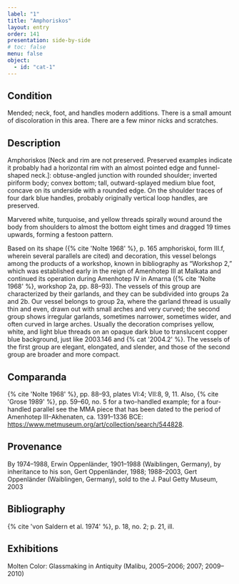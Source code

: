 ```yaml
---
label: "1"
title: "Amphoriskos"
layout: entry
order: 141
presentation: side-by-side
# toc: false
menu: false
object:
  - id: "cat-1"
---
```


## Condition

Mended; neck, foot, and handles modern additions. There is a small amount of discoloration in this area. There are a few minor nicks and scratches.

## Description

Amphoriskos [Neck and rim are not preserved. Preserved examples indicate it probably had a horizontal rim with an almost pointed edge and funnel-shaped neck.]: obtuse-angled junction with rounded shoulder; inverted piriform body; convex bottom; tall, outward-splayed medium blue foot, concave on its underside with a rounded edge. On the shoulder traces of four dark blue handles, probably originally vertical loop handles, are preserved.

Marvered white, turquoise, and yellow threads spirally wound around the body from shoulders to almost the bottom eight times and dragged 19 times upwards, forming a festoon pattern.

Based on its shape ({% cite 'Nolte 1968' %}, p. 165 amphoriskoi, form III.f, wherein several parallels are cited) and decoration, this vessel belongs among the products of a workshop, known in bibliography as “Workshop 2,” which was established early in the reign of Amenhotep III at Malkata and continued its operation during Amenhotep IV in Amarna ({% cite 'Nolte 1968' %}, workshop 2a, pp. 88–93). The vessels of this group are characterized by their garlands, and they can be subdivided into groups 2a and 2b. Our vessel belongs to group 2a, where the garland thread is usually thin and even, drawn out with small arches and very curved; the second group shows irregular garlands, sometimes narrower, sometimes wider, and often curved in large arches. Usually the decoration comprises yellow, white, and light blue threads on an opaque dark blue to translucent copper blue background, just like 2003.146 and {% cat '2004.2' %}. The vessels of the first group are elegant, elongated, and slender, and those of the second group are broader and more compact.

## Comparanda

{% cite 'Nolte 1968' %}, pp. 88–93, plates VI:4; VII:8, 9, 11. Also, {% cite 'Grose 1989' %}, pp. 59–60, no. 5 for a two-handled example; for a four-handled parallel see the MMA piece that has been dated to the period of Amenhotep III–Akhenaten, ca. 1391–1336 BCE: https://www.metmuseum.org/art/collection/search/544828.

## Provenance

By 1974–1988, Erwin Oppenländer, 1901–1988 (Waiblingen, Germany), by inheritance to his son, Gert Oppenländer, 1988; 1988–2003, Gert Oppenländer (Waiblingen, Germany), sold to the J. Paul Getty Museum, 2003

## Bibliography

{% cite 'von Saldern et al. 1974' %}, p. 18, no. 2; p. 21, ill.

## Exhibitions

Molten Color: Glassmaking in Antiquity (Malibu, 2005–2006; 2007; 2009–2010)